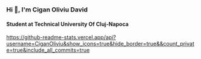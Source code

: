 ### Hi 👋, I'm Cigan Oliviu David
#### Student at Technical University Of Cluj-Napoca

https://github-readme-stats.vercel.app/api?username=CiganOliviu&show_icons=true&hide_border=true&&count_private=true&include_all_commits=true

<!--
**CiganOliviu/CiganOliviu** is a ✨ _special_ ✨ repository because its `README.md` (this file) appears on your GitHub profile.

Here are some ideas to get you started:

- 🔭 I’m currently working on ...
- 🌱 I’m currently learning ...
- 👯 I’m looking to collaborate on ...
- 🤔 I’m looking for help with ...
- 💬 Ask me about ...
- 📫 How to reach me: ...
- 😄 Pronouns: ...
- ⚡ Fun fact: ...
-->

